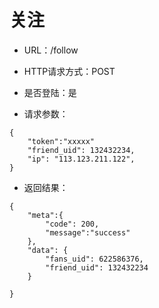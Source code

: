 # 关注

- URL：/follow 

- HTTP请求方式：POST

- 是否登陆：是

- 请求参数：

```
{
    "token":"xxxxx"
    "friend_uid": 132432234, 
    "ip": "113.123.211.122",  
}
```

- 返回结果：

```
{
    "meta":{
        "code": 200,
        "message":"success"
    },
    "data": {
        "fans_uid": 622586376,
        "friend_uid": 132432234
    }
    
}
```
